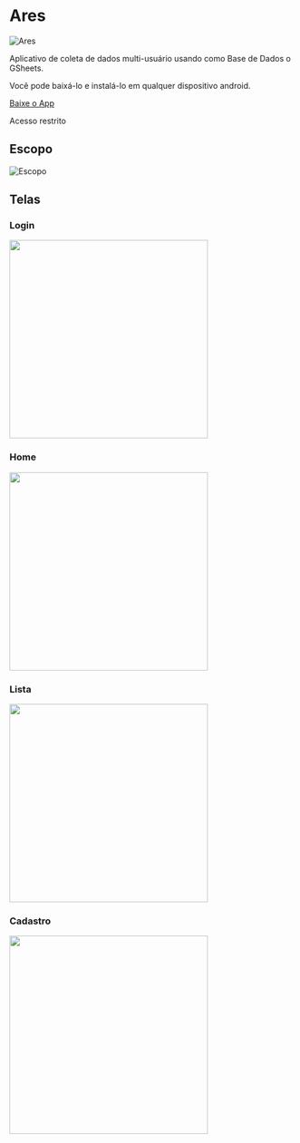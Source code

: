 # Ares

![Ares](https://zeus.tiote.com.br/imgs/ares.png)

Aplicativo de coleta de dados multi-usuário usando como Base de Dados o GSheets. 

Você pode baixá-lo e instalá-lo em qualquer dispositivo android.

[Baixe o App](https://zeus.tiote.com.br/apps/ares.apk)

Acesso restrito 

## Escopo
![Escopo](https://github.com/luanbiao/ares/blob/main/Ares%20Mobile.png)

## Telas

### Login
<img src="https://github.com/luanbiao/ares/blob/main/telas/ares-login.png" width="350">

### Home
<img src="https://github.com/luanbiao/ares/blob/main/telas/ares-home.png" width="350">

### Lista
<img src="https://github.com/luanbiao/ares/blob/main/telas/ares-lista.png" width="350">

### Cadastro
<img src="https://github.com/luanbiao/ares/blob/main/telas/ares-cadastro.png" width="350">





